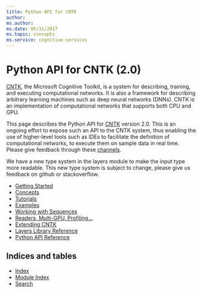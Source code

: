 ```yaml
---
title: Python API for CNTK
author: 
ms.author: 
ms.date: 05/31/2017
ms.topic: concepts
ms.service: cognitive-services
---
```


# Python API for CNTK (2.0)

[CNTK](https://cntk.ai/), the Microsoft Cognitive Toolkit, is a system for describing, training,
and executing computational networks. It is also a framework for describing
arbitrary learning machines such as deep neural networks (DNNs). CNTK is an
implementation of computational networks that supports both CPU and GPU.
 
This page describes the Python API for [CNTK](https://cntk.ai/) version 2.0. This is an ongoing effort
to expose such an API to the CNTK system, thus enabling the use of higher-level
tools such as IDEs to facilitate the definition of computational networks, to execute
them on sample data in real time. Please give feedback through these [channels](/cognitive-toolkit/feedback-channels).

We have a new type system in the layers module to make the input type more readable.
This new type system is subject to change, please give us feedback on github or stackoverflow.

   - [Getting Started](gettingstarted.md)
   - [Concepts](concepts.md)
   - [Tutorials](tutorials.md)
   - [Examples](examples.md)
   - [Working with Sequences](sequence.md)
   - [Readers, Multi-GPU, Profiling...](readersprofetc.md)
   - [Extending CNTK](extend.md)
   - [Layers Library Reference](layerref.md)
   - [Python API Reference](/python/api/cntk)

## Indices and tables

* [Index](https://cntk.ai/pythondocs/genindex.html)
* [Module Index](https://cntk.ai/pythondocs/py-modindex.html)
* [Search](https://cntk.ai/pythondocs/search.html)
